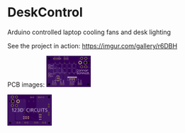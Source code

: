 # DeskControl
Arduino controlled laptop cooling fans and desk lighting

See the project in action: https://imgur.com/gallery/r6DBH

PCB images:
<img src="https://github.com/Connor14/DeskControl/raw/master/PCB/pcb_front.png" width="100" />

<img src="https://github.com/Connor14/DeskControl/raw/master/PCB/pcb_back.png" width="100" />
